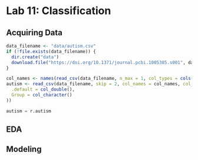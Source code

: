 Lab 11: Classification
================

## Acquiring Data

``` r
data_filename <- "data/autism.csv"
if (!file.exists(data_filename)) {
  dir.create("data")
  download.file("https://doi.org/10.1371/journal.pcbi.1005385.s001", data_filename)
}
```

``` r
col_names <- names(read_csv(data_filename, n_max = 1, col_types = cols(.default = col_character())))
autism <- read_csv(data_filename, skip = 2, col_names = col_names, col_types = cols(
  .default = col_double(),
  Group = col_character()
))
```

``` python
autism = r.autism
```

## EDA

## Modeling
